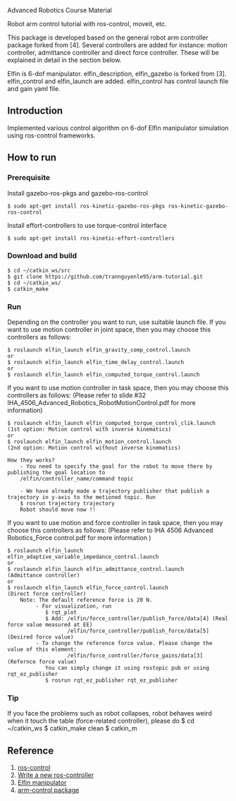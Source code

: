 Advanced Robotics Course Material

Robot arm control tutorial with ros-control, moveit, etc.

This package is developed based on the general robot arm controller package forked from [4]. Several controllers are added for instance: motion controller, admittance controller and direct force controller. These will be explained in detail in the section below.

Elfin is 6-dof manipulator. elfin_description, elfin_gazebo is forked from [3]. elfin_control and elfin_launch are added. elfin_control has control launch file and gain yaml file.

## Introduction
Implemented various control algorithm on 6-dof Elfin manipulator simulation using ros-control frameworks.

## How to run 
### Prerequisite
Install gazebo-ros-pkgs and gazebo-ros-control

    $ sudo apt-get install ros-kinetic-gazebo-ros-pkgs ros-kinetic-gazebo-ros-control

Install effort-controllers to use torque-control interface

    $ sudo apt-get install ros-kinetic-effort-controllers

### Download and build 

    $ cd ~/catkin_ws/src
    $ git clone https://github.com/trannguyenle95/arm-tutorial.git
    $ cd ~/catkin_ws/
    $ catkin_make

### Run
Depending on the controller you want to run, use suitable launch file.
If you want to use motion controller in joint space, then you may choose this controllers as follows:

    $ roslaunch elfin_launch elfin_gravity_comp_control.launch
    or
    $ roslaunch elfin_launch elfin_time_delay_control.launch
    or
    $ roslaunch elfin_launch elfin_computed_torque_control.launch

If you want to use motion controller in task space, then you may choose this controllers as follows:
(Please refer to slide #32 IHA_4506_Advanced_Robotics_RobotMotionControl.pdf for more information)
    
    $ roslaunch elfin_launch elfin_computed_torque_control_clik.launch
    (1st option: Motion control with inverse kinematics)
    or
    $ roslaunch elfin_launch elfin_motion_control.launch
    (2nd option: Motion control without inverse kinematics)
    
    How they works?
        - You need to specify the goal for the robot to move there by publishing the goal location to          
        /elfin/controller_name/command topic
        
        - We have already made a trajectory publisher that publish a trajectory in y-axis to the metioned topic. Run
        $ rosrun trajectory trajectory 
        Robot should move now !!
        
If you want to use motion and force controller in task space, then you may choose this controllers as follows:
(Please refer to IHA 4506 Advanced Robotics_Force control.pdf for more information )

    $ roslaunch elfin_launch elfin_adaptive_variable_impedance_control.launch 
    or
    $ roslaunch elfin_launch elfin_admittance_control.launch  
    (Admittance controller)
    or
    $ roslaunch elfin_launch elfin_force_control.launch 
    (Direct force controller)
        Note: The default reference force is 20 N. 
             - For visualization, run
                $ rqt_plot
                $ Add: /elfin/force_controller/publish_force/data[4] (Real force value measured at EE)
                       /elfin/force_controller/publish_force/data[5] (Desired force value)
             - To change the reference force value. Please change the value of this element:
                       /elfin/force_controller/force_gains/data[3] (Refernce force value)
                You can simply change it using rostopic pub or using rqt_ez_publisher
                $ rosrun rqt_ez_publisher rqt_ez_publisher    
### Tip
 If you face the problems such as robot collapses, robot behaves weird when it touch the table (force-related controller),    please do
    $ cd ~/catkin_ws
    $ catkin_make clean
    $ catkin_m
## Reference
1. [ros-control](http://wiki.ros.org/ros_control)
2. [Write a new ros-controller](https://github.com/ros-controls/ros_control/wiki/controller_interface)
3. [Elfin manipulator](http://wiki.ros.org/Robots/Elfin)
4. [arm-control package](https://github.com/modulabs/arm-control)
